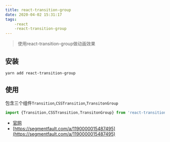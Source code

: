 ```yaml
---
title: react-transition-group
date: 2020-04-02 15:31:17
tags:
    -react
    -react-transition-group
---
```

>使用react-transition-group做动画效果

## 安装
```
yarn add react-transition-group
```

## 使用
包含三个组件`Transition`,`CSSTransition`,`TransitonGroup`
``` javascript
import {Transition,CSSTransition,TransitonGroup} from 'react-transition-group';
```
* [官网](https://reactcommunity.org/react-transition-group/css-transition)
* [https://segmentfault.com/a/1190000015487495](https://segmentfault.com/a/1190000015487495)